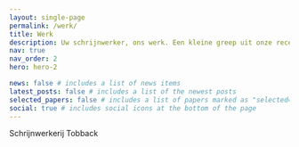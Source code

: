 ```yaml
---
layout: single-page
permalink: /werk/
title: Werk
description: Uw schrijnwerker, ons werk. Een kleine greep uit onze recente realisaties. Meer info. Neem zeker contact op
nav: true
nav_order: 2
hero: hero-2

news: false # includes a list of news items
latest_posts: false # includes a list of the newest posts
selected_papers: false # includes a list of papers marked as "selected={true}"
social: true # includes social icons at the bottom of the page
---
```


Schrijnwerkerij Tobback
